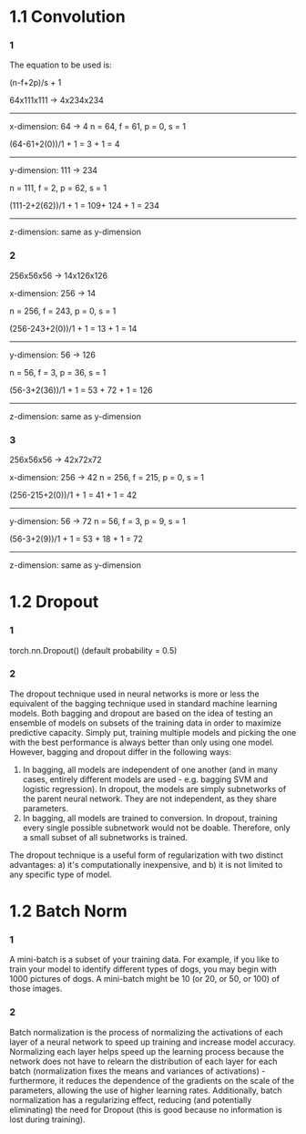 # 1.1 Convolution
### 1

The equation to be used is:

(n-f+2p)/s + 1

64x111x111 -> 4x234x234

---------

x-dimension: 64 -> 4
n = 64, f = 61, p = 0, s = 1

(64-61+2(0))/1 + 1 = 3 + 1 = 4

---------

y-dimension: 111 -> 234

n = 111, f = 2, p = 62, s = 1

(111-2+2(62))/1 + 1 = 109+ 124 + 1 = 234

---------

z-dimension: same as y-dimension

### 2

256x56x56 -> 14x126x126

x-dimension: 256 -> 14

n = 256, f = 243, p = 0, s = 1

(256-243+2(0))/1 + 1 = 13 + 1 = 14

---------

y-dimension: 56 -> 126

n = 56, f = 3, p = 36, s = 1

(56-3+2(36))/1 + 1 = 53 + 72 + 1 = 126

---------

z-dimension: same as y-dimension

### 3

256x56x56 -> 42x72x72

x-dimension: 256 -> 42
n = 256, f = 215, p = 0, s = 1

(256-215+2(0))/1 + 1 = 41 + 1 = 42

---------

y-dimension: 56 -> 72
n = 56, f = 3, p = 9, s = 1

(56-3+2(9))/1 + 1 = 53 + 18 + 1 = 72

---------

z-dimension: same as y-dimension

# 1.2 Dropout
### 1
torch.nn.Dropout() (default probability = 0.5)

### 2
The dropout technique used in neural networks is more or less the equivalent of the bagging technique used in standard machine learning models. Both bagging and dropout are based on the idea of testing an ensemble of models on subsets of the training data in order to maximize predictive capacity. Simply put, training multiple models and picking the one with the best performance is always better than only using one model. However, bagging and dropout differ in the following ways:
1) In bagging, all models are independent of one another (and in many cases, entirely different models are used - e.g. bagging SVM and logistic regression). In dropout, the models are simply subnetworks of the parent neural network. They are not independent, as they share parameters.
2) In bagging, all models are trained to conversion. In dropout, training every single possible subnetwork would not be doable. Therefore, only a small subset of all subnetworks is trained.

The dropout technique is a useful form of regularization with two distinct advantages: a) it's computationally inexpensive, and b) it is not limited to any specific type of model.


# 1.2 Batch Norm
### 1
A mini-batch is a subset of your training data. For example, if you like to train your model to identify different types of dogs, you may begin with 1000 pictures of dogs. A mini-batch might be 10 (or 20, or 50, or 100) of those images.

### 2
Batch normalization is the process of normalizing the activations of each layer of a neural network to speed up training and increase model accuracy. Normalizing each layer helps speed up the learning process because the network does not have to relearn the distribution of each layer for each batch (normalization fixes the means and variances of activations) - furthermore, it reduces the dependence of the gradients on the scale of the parameters, allowing the use of higher learning rates. Additionally, batch normalization has a regularizing effect, reducing (and potentially eliminating) the need for Dropout (this is good because no information is lost during training).
